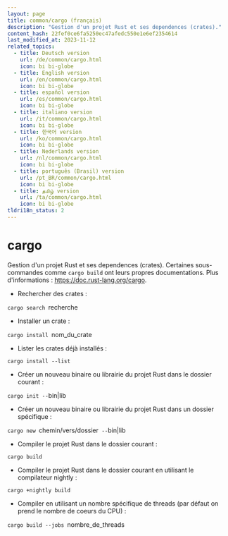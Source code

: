 ```yaml
---
layout: page
title: common/cargo (français)
description: "Gestion d'un projet Rust et ses dependences (crates)."
content_hash: 22fef0ce6fa5250ec47afedc550e1e6ef2354614
last_modified_at: 2023-11-12
related_topics:
  - title: Deutsch version
    url: /de/common/cargo.html
    icon: bi bi-globe
  - title: English version
    url: /en/common/cargo.html
    icon: bi bi-globe
  - title: español version
    url: /es/common/cargo.html
    icon: bi bi-globe
  - title: italiano version
    url: /it/common/cargo.html
    icon: bi bi-globe
  - title: 한국어 version
    url: /ko/common/cargo.html
    icon: bi bi-globe
  - title: Nederlands version
    url: /nl/common/cargo.html
    icon: bi bi-globe
  - title: português (Brasil) version
    url: /pt_BR/common/cargo.html
    icon: bi bi-globe
  - title: தமிழ் version
    url: /ta/common/cargo.html
    icon: bi bi-globe
tldri18n_status: 2
---
```

# cargo

Gestion d'un projet Rust et ses dependences (crates).
Certaines sous-commandes comme `cargo build` ont leurs propres documentations.
Plus d'informations : <https://doc.rust-lang.org/cargo>.

- Rechercher des crates :

`cargo search `<span class="tldr-var badge badge-pill bg-dark-lm bg-white-dm text-white-lm text-dark-dm font-weight-bold">recherche</span>

- Installer un crate :

`cargo install `<span class="tldr-var badge badge-pill bg-dark-lm bg-white-dm text-white-lm text-dark-dm font-weight-bold">nom_du_crate</span>

- Lister les crates déjà installés :

`cargo install --list`

- Créer un nouveau binaire ou librairie du projet Rust dans le dossier courant :

`cargo init --`<span class="tldr-var badge badge-pill bg-dark-lm bg-white-dm text-white-lm text-dark-dm font-weight-bold">bin|lib</span>

- Créer un nouveau binaire ou librairie du projet Rust dans un dossier spécifique :

`cargo new `<span class="tldr-var badge badge-pill bg-dark-lm bg-white-dm text-white-lm text-dark-dm font-weight-bold">chemin/vers/dossier</span>` --`<span class="tldr-var badge badge-pill bg-dark-lm bg-white-dm text-white-lm text-dark-dm font-weight-bold">bin|lib</span>

- Compiler le projet Rust dans le dossier courant :

`cargo build`

- Compiler le projet Rust dans le dossier courant en utilisant le compilateur nightly :

`cargo +nightly build`

- Compiler en utilisant un nombre spécifique de threads (par défaut on prend le nombre de coeurs du CPU) :

`cargo build --jobs `<span class="tldr-var badge badge-pill bg-dark-lm bg-white-dm text-white-lm text-dark-dm font-weight-bold">nombre_de_threads</span>
